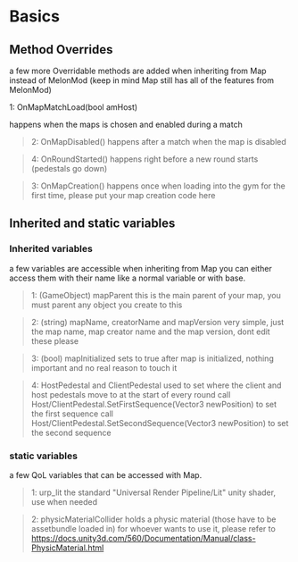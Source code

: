 # Basics

## Method Overrides 
a few more Overridable methods are added when inheriting from Map instead of MelonMod (keep in mind Map still has all of the features from MelonMod)

1: OnMapMatchLoad(bool amHost)

happens when the maps is chosen and enabled during a match

> 2: OnMapDisabled() 
> happens after a match when the map is disabled

> 4: OnRoundStarted()
> happens right before a new round starts (pedestals go down)

> 3: OnMapCreation()
> happens once when loading into the gym for the first time, please put your map creation code here

## Inherited and static variables

### Inherited variables
a few variables are accessible when inheriting from Map
you can either access them with their name like a normal variable or with base.<variableName>

> 1: (GameObject) mapParent
> this is the main parent of your map, you must parent any object you create to this

> 2: (string) mapName, creatorName and mapVersion
> very simple, just the map name, map creator name and the map version, dont edit these please

> 3: (bool) mapInitialized
> sets to true after map is initialized, nothing important and no real reason to touch it

> 4: HostPedestal and ClientPedestal
> used to set where the client and host pedestals move to at the start of every round
> call Host/ClientPedestal.SetFirstSequence(Vector3 newPosition) to set the first sequence
> call Host/ClientPedestal.SetSecondSequence(Vector3 newPosition) to set the second sequence

### static variables
a few QoL variables that can be accessed with Map.<variableName>

> 1: urp_lit
> the standard "Universal Render Pipeline/Lit" unity shader, use when needed

> 2: physicMaterialCollider
> holds a physic material (those have to be assetbundle loaded in) for whoever wants to use it, please refer to https://docs.unity3d.com/560/Documentation/Manual/class-PhysicMaterial.html
